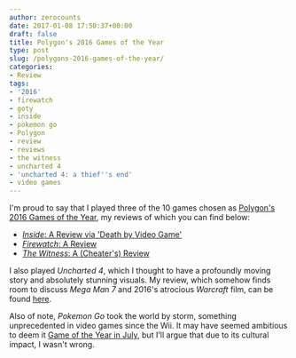 ```yaml
---
author: zerocounts
date: 2017-01-08 17:50:37+00:00
draft: false
title: Polygon's 2016 Games of the Year
type: post
slug: /polygons-2016-games-of-the-year/
categories:
- Review
tags:
- '2016'
- firewatch
- goty
- inside
- pokemon go
- Polygon
- review
- reviews
- the witness
- uncharted 4
- 'uncharted 4: a thief''s end'
- video games
---
```


I'm proud to say that I played three of the 10 games chosen as [Polygon's 2016 Games of the Year](http://www.polygon.com/2016-game-of-the-year), my reviews of which you can find below:

- [_Inside_: A Review via 'Death by Video Game'](/2017/01/07/death-by-video-game-and-inside/)
- [_Firewatch_: A Review](/2016/02/21/firewatch-review/)
- [_The Witness_: A (Cheater's) Review](/2016/03/11/the-witness-a-cheaters-review/)

I also played _Uncharted 4_, which I thought to have a profoundly moving story and absolutely stunning visuals. My review, which somehow finds room to discuss _Mega Man 7_ and 2016's atrocious _Warcraft_ film, can be found [here](/2016/07/30/uncharted-4-a-thiefs-end-a-review/).

Also of note, _Pokemon Go_ took the world by storm, something unprecedented in video games since the Wii. It may have seemed ambitious to deem it [Game of the Year in July](/2016/07/13/pokemon-goty/), but I'll argue that due to its cultural impact, I wasn't wrong.
